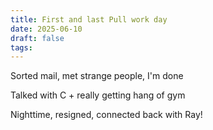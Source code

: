 ```yaml
---
title: First and last Pull work day
date: 2025-06-10
draft: false
tags:
---
```

Sorted mail, met strange people, I'm done

Talked with C + really getting hang of gym

Nighttime, resigned, connected back with Ray!
